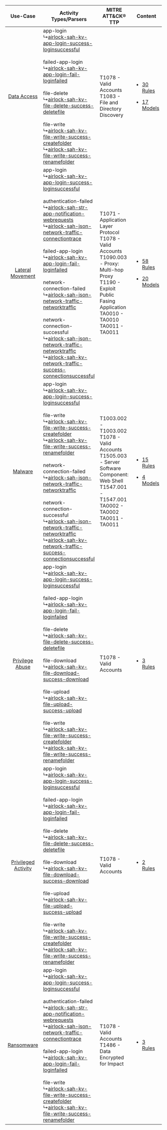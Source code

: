 |    Use-Case    | Activity Types/Parsers    | MITRE ATT&CK® TTP    | Content    |
|:----:| ---- | ---- | ---- |
|         [Data Access](../../../UseCases/uc_data_access.md)         |  app-login<br> ↳[airlock-sah-kv-app-login-success-loginsuccessful](Ps/pC_airlocksahkvapploginsuccessloginsuccessful.md)<br><br> failed-app-login<br> ↳[airlock-sah-kv-app-login-fail-loginfailed](Ps/pC_airlocksahkvapploginfailloginfailed.md)<br><br> file-delete<br> ↳[airlock-sah-kv-file-delete-success-deletefile](Ps/pC_airlocksahkvfiledeletesuccessdeletefile.md)<br><br> file-write<br> ↳[airlock-sah-kv-file-write-success-createfolder](Ps/pC_airlocksahkvfilewritesuccesscreatefolder.md)<br> ↳[airlock-sah-kv-file-write-success-renamefolder](Ps/pC_airlocksahkvfilewritesuccessrenamefolder.md)<br>    | T1078 - Valid Accounts<br>T1083 - File and Directory Discovery<br>    | [<ul><li>30 Rules</li></ul><ul><li>17 Models</li></ul>](RM/r_m_airlock_airlock_security_access_hub_Data_Access.md)      |
|    [Lateral Movement](../../../UseCases/uc_lateral_movement.md)    |  app-login<br> ↳[airlock-sah-kv-app-login-success-loginsuccessful](Ps/pC_airlocksahkvapploginsuccessloginsuccessful.md)<br><br> authentication-failed<br> ↳[airlock-sah-str-app-notification-webrequests](Ps/pC_airlocksahstrappnotificationwebrequests.md)<br> ↳[airlock-sah-json-network-traffic-connectiontrace](Ps/pC_airlocksahjsonnetworktrafficconnectiontrace.md)<br><br> failed-app-login<br> ↳[airlock-sah-kv-app-login-fail-loginfailed](Ps/pC_airlocksahkvapploginfailloginfailed.md)<br><br> network-connection-failed<br> ↳[airlock-sah-json-network-traffic-networktraffic](Ps/pC_airlocksahjsonnetworktrafficnetworktraffic.md)<br><br> network-connection-successful<br> ↳[airlock-sah-json-network-traffic-networktraffic](Ps/pC_airlocksahjsonnetworktrafficnetworktraffic.md)<br> ↳[airlock-sah-kv-network-traffic-success-connectionsuccessful](Ps/pC_airlocksahkvnetworktrafficsuccessconnectionsuccessful.md)<br> | T1071 - Application Layer Protocol<br>T1078 - Valid Accounts<br>T1090.003 - Proxy: Multi-hop Proxy<br>T1190 - Exploit Public Fasing Application<br>TA0010 - TA0010<br>TA0011 - TA0011<br> | [<ul><li>58 Rules</li></ul><ul><li>20 Models</li></ul>](RM/r_m_airlock_airlock_security_access_hub_Lateral_Movement.md) |
|    [Malware](../../../UseCases/uc_malware.md)    |  app-login<br> ↳[airlock-sah-kv-app-login-success-loginsuccessful](Ps/pC_airlocksahkvapploginsuccessloginsuccessful.md)<br><br> file-write<br> ↳[airlock-sah-kv-file-write-success-createfolder](Ps/pC_airlocksahkvfilewritesuccesscreatefolder.md)<br> ↳[airlock-sah-kv-file-write-success-renamefolder](Ps/pC_airlocksahkvfilewritesuccessrenamefolder.md)<br><br> network-connection-failed<br> ↳[airlock-sah-json-network-traffic-networktraffic](Ps/pC_airlocksahjsonnetworktrafficnetworktraffic.md)<br><br> network-connection-successful<br> ↳[airlock-sah-json-network-traffic-networktraffic](Ps/pC_airlocksahjsonnetworktrafficnetworktraffic.md)<br> ↳[airlock-sah-kv-network-traffic-success-connectionsuccessful](Ps/pC_airlocksahkvnetworktrafficsuccessconnectionsuccessful.md)<br>    | T1003.002 - T1003.002<br>T1078 - Valid Accounts<br>T1505.003 - Server Software Component: Web Shell<br>T1547.001 - T1547.001<br>TA0002 - TA0002<br>TA0011 - TA0011<br>    | [<ul><li>15 Rules</li></ul><ul><li>4 Models</li></ul>](RM/r_m_airlock_airlock_security_access_hub_Malware.md)    |
|     [Privilege Abuse](../../../UseCases/uc_privilege_abuse.md)     |  app-login<br> ↳[airlock-sah-kv-app-login-success-loginsuccessful](Ps/pC_airlocksahkvapploginsuccessloginsuccessful.md)<br><br> failed-app-login<br> ↳[airlock-sah-kv-app-login-fail-loginfailed](Ps/pC_airlocksahkvapploginfailloginfailed.md)<br><br> file-delete<br> ↳[airlock-sah-kv-file-delete-success-deletefile](Ps/pC_airlocksahkvfiledeletesuccessdeletefile.md)<br><br> file-download<br> ↳[airlock-sah-kv-file-download-success-download](Ps/pC_airlocksahkvfiledownloadsuccessdownload.md)<br><br> file-upload<br> ↳[airlock-sah-kv-file-upload-success-upload](Ps/pC_airlocksahkvfileuploadsuccessupload.md)<br><br> file-write<br> ↳[airlock-sah-kv-file-write-success-createfolder](Ps/pC_airlocksahkvfilewritesuccesscreatefolder.md)<br> ↳[airlock-sah-kv-file-write-success-renamefolder](Ps/pC_airlocksahkvfilewritesuccessrenamefolder.md)<br>    | T1078 - Valid Accounts<br>    | [<ul><li>3 Rules</li></ul>](RM/r_m_airlock_airlock_security_access_hub_Privilege_Abuse.md)    |
| [Privileged Activity](../../../UseCases/uc_privileged_activity.md) |  app-login<br> ↳[airlock-sah-kv-app-login-success-loginsuccessful](Ps/pC_airlocksahkvapploginsuccessloginsuccessful.md)<br><br> failed-app-login<br> ↳[airlock-sah-kv-app-login-fail-loginfailed](Ps/pC_airlocksahkvapploginfailloginfailed.md)<br><br> file-delete<br> ↳[airlock-sah-kv-file-delete-success-deletefile](Ps/pC_airlocksahkvfiledeletesuccessdeletefile.md)<br><br> file-download<br> ↳[airlock-sah-kv-file-download-success-download](Ps/pC_airlocksahkvfiledownloadsuccessdownload.md)<br><br> file-upload<br> ↳[airlock-sah-kv-file-upload-success-upload](Ps/pC_airlocksahkvfileuploadsuccessupload.md)<br><br> file-write<br> ↳[airlock-sah-kv-file-write-success-createfolder](Ps/pC_airlocksahkvfilewritesuccesscreatefolder.md)<br> ↳[airlock-sah-kv-file-write-success-renamefolder](Ps/pC_airlocksahkvfilewritesuccessrenamefolder.md)<br>    | T1078 - Valid Accounts<br>    | [<ul><li>2 Rules</li></ul>](RM/r_m_airlock_airlock_security_access_hub_Privileged_Activity.md)    |
|          [Ransomware](../../../UseCases/uc_ransomware.md)          |  app-login<br> ↳[airlock-sah-kv-app-login-success-loginsuccessful](Ps/pC_airlocksahkvapploginsuccessloginsuccessful.md)<br><br> authentication-failed<br> ↳[airlock-sah-str-app-notification-webrequests](Ps/pC_airlocksahstrappnotificationwebrequests.md)<br> ↳[airlock-sah-json-network-traffic-connectiontrace](Ps/pC_airlocksahjsonnetworktrafficconnectiontrace.md)<br><br> failed-app-login<br> ↳[airlock-sah-kv-app-login-fail-loginfailed](Ps/pC_airlocksahkvapploginfailloginfailed.md)<br><br> file-write<br> ↳[airlock-sah-kv-file-write-success-createfolder](Ps/pC_airlocksahkvfilewritesuccesscreatefolder.md)<br> ↳[airlock-sah-kv-file-write-success-renamefolder](Ps/pC_airlocksahkvfilewritesuccessrenamefolder.md)<br>    | T1078 - Valid Accounts<br>T1486 - Data Encrypted for Impact<br>    | [<ul><li>3 Rules</li></ul>](RM/r_m_airlock_airlock_security_access_hub_Ransomware.md)    |